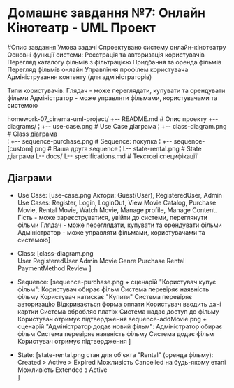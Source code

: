 # Домашнє завдання №7: Онлайн Кінотеатр - UML Проект

#Опис завдання
Умова задачі
Спроектувано систему онлайн-кінотеатру
Основні функції системи:
Реєстрація та авторизація користувачів
Перегляд каталогу фільмів з фільтрацією
Придбання та оренда фільмів
Перегляд фільмів онлайн
Управління профілем користувача
Адміністрування контенту (для адміністраторів)

Типи користувачів:
Глядач - може переглядати, купувати та орендувати фільми
Адміністратор - може управляти фільмами, користувачами та системою



homework-07_cinema-uml-project/
+-- README.md                 # Опис проекту
+-- diagrams/
¦   +-- use-case.png         # Use Case діаграма
¦   +-- class-diagram.png    # Class діаграма  
¦   +-- sequence-purchase.png # Sequence: покупка
¦   +-- sequence-[custom].png # Ваша друга sequence
¦   L-- state-rental.png     # State діаграма
L-- docs/
L-- specifications.md    # Текстові специфікації


## Діаграми
- Use Case: [use-case.png
	  Актори: Guest(User), RegisteredUser, Admin
	  Use Cases: Register, Login, LoginOut, View Movie Catalog,
	  Purchase Movie,
	  Rental Movie, Watch Movie, Manage profile, Manage Content.
	  Гість - може зареєструватися, увійти до системи, переглянути фільми
	  Глядач - може переглядати, купувати та орендувати фільми
	  Адміністратор - може управляти фільмами, користувачами та системою]
- Class: [class-diagram.png  
	  User
	  RegisteredUser
	  Admin
	  Movie
	  Genre
	  Purchase
	  Rental
	  PaymentMethod
	  Review
      ]  
- Sequence: [sequence-purchase.png + сценарій "Користувач купує фільм":
			  Користувач обирає фільм
			  Система перевіряє наявність фільму
			  Користувач натискає "Купити"
			  Система перевіряє авторизацію
			  Відкривається форма оплати
			  Користувач вводить дані картки
			  Система обробляє платіж
			  Система надає доступ до фільму
			  Користувач отримує підтвердження
            sequence-addMovie.png + сценарій "Адміністратор додає новий фільм":
                    Адміністратор  обирає фільм
                Система перевіряє наявність фільму
                Система додає фільм
                Користувач отримує підтвердження
]

- State: [state-rental.png стан для об'єкта "Rental" (оренда фільму):
			Created > Active > Expired
			Можливість Cancelled на будь-якому етапі
			Можливість Extended з Active	
]




    


      

        

